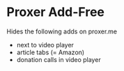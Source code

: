 # Proxer Add-Free
Hides the following adds on proxer.me
+ next to video player
+ article tabs (= Amazon)
+ donation calls in video player
